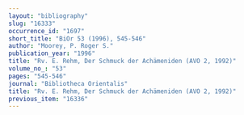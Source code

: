 ```yaml
---
layout: "bibliography"
slug: "16333"
occurrence_id: "1697"
short_title: "BiOr 53 (1996), 545-546"
author: "Moorey, P. Roger S."
publication_year: "1996"
title: "Rv. E. Rehm, Der Schmuck der Achämeniden (AVO 2, 1992)"
volume_no_: "53"
pages: "545-546"
journal: "Bibliotheca Orientalis"
title: "Rv. E. Rehm, Der Schmuck der Achämeniden (AVO 2, 1992)"
previous_item: "16336"
---
```


